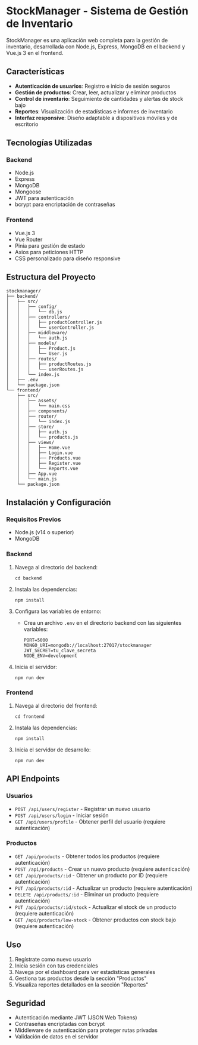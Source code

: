 # StockManager - Sistema de Gestión de Inventario

StockManager es una aplicación web completa para la gestión de inventario, desarrollada con Node.js, Express, MongoDB en el backend y Vue.js 3 en el frontend.

## Características

- **Autenticación de usuarios**: Registro e inicio de sesión seguros
- **Gestión de productos**: Crear, leer, actualizar y eliminar productos
- **Control de inventario**: Seguimiento de cantidades y alertas de stock bajo
- **Reportes**: Visualización de estadísticas e informes de inventario
- **Interfaz responsive**: Diseño adaptable a dispositivos móviles y de escritorio

## Tecnologías Utilizadas

### Backend
- Node.js
- Express
- MongoDB
- Mongoose
- JWT para autenticación
- bcrypt para encriptación de contraseñas

### Frontend
- Vue.js 3
- Vue Router
- Pinia para gestión de estado
- Axios para peticiones HTTP
- CSS personalizado para diseño responsive

## Estructura del Proyecto

```
stockmanager/
├── backend/
│   ├── src/
│   │   ├── config/
│   │   │   └── db.js
│   │   ├── controllers/
│   │   │   ├── productController.js
│   │   │   └── userController.js
│   │   ├── middleware/
│   │   │   └── auth.js
│   │   ├── models/
│   │   │   ├── Product.js
│   │   │   └── User.js
│   │   ├── routes/
│   │   │   ├── productRoutes.js
│   │   │   └── userRoutes.js
│   │   └── index.js
│   ├── .env
│   └── package.json
└── frontend/
    ├── src/
    │   ├── assets/
    │   │   └── main.css
    │   ├── components/
    │   ├── router/
    │   │   └── index.js
    │   ├── store/
    │   │   ├── auth.js
    │   │   └── products.js
    │   ├── views/
    │   │   ├── Home.vue
    │   │   ├── Login.vue
    │   │   ├── Products.vue
    │   │   ├── Register.vue
    │   │   └── Reports.vue
    │   ├── App.vue
    │   └── main.js
    └── package.json
```

## Instalación y Configuración

### Requisitos Previos
- Node.js (v14 o superior)
- MongoDB

### Backend

1. Navega al directorio del backend:
   ```
   cd backend
   ```

2. Instala las dependencias:
   ```
   npm install
   ```

3. Configura las variables de entorno:
   - Crea un archivo `.env` en el directorio backend con las siguientes variables:
     ```
     PORT=5000
     MONGO_URI=mongodb://localhost:27017/stockmanager
     JWT_SECRET=tu_clave_secreta
     NODE_ENV=development
     ```

4. Inicia el servidor:
   ```
   npm run dev
   ```

### Frontend

1. Navega al directorio del frontend:
   ```
   cd frontend
   ```

2. Instala las dependencias:
   ```
   npm install
   ```

3. Inicia el servidor de desarrollo:
   ```
   npm run dev
   ```

## API Endpoints

### Usuarios
- `POST /api/users/register` - Registrar un nuevo usuario
- `POST /api/users/login` - Iniciar sesión
- `GET /api/users/profile` - Obtener perfil del usuario (requiere autenticación)

### Productos
- `GET /api/products` - Obtener todos los productos (requiere autenticación)
- `POST /api/products` - Crear un nuevo producto (requiere autenticación)
- `GET /api/products/:id` - Obtener un producto por ID (requiere autenticación)
- `PUT /api/products/:id` - Actualizar un producto (requiere autenticación)
- `DELETE /api/products/:id` - Eliminar un producto (requiere autenticación)
- `PUT /api/products/:id/stock` - Actualizar el stock de un producto (requiere autenticación)
- `GET /api/products/low-stock` - Obtener productos con stock bajo (requiere autenticación)

## Uso

1. Regístrate como nuevo usuario
2. Inicia sesión con tus credenciales
3. Navega por el dashboard para ver estadísticas generales
4. Gestiona tus productos desde la sección "Productos"
5. Visualiza reportes detallados en la sección "Reportes"

## Seguridad

- Autenticación mediante JWT (JSON Web Tokens)
- Contraseñas encriptadas con bcrypt
- Middleware de autenticación para proteger rutas privadas
- Validación de datos en el servidor
